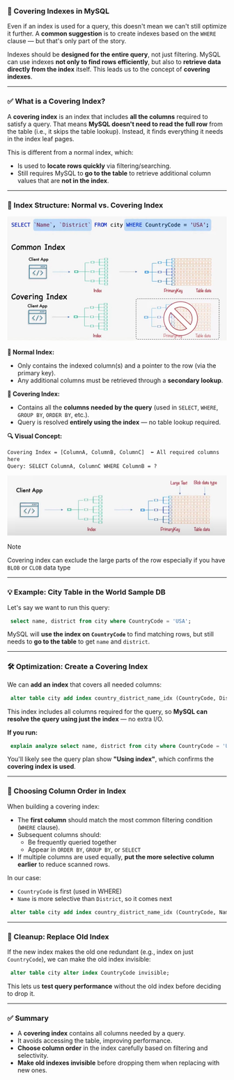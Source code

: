 ### 📌 Covering Indexes in MySQL

Even if an index is used for a query, this doesn't mean we can't still optimize it further. A **common suggestion** is to create indexes based on the `WHERE` clause — but that's only part of the story.

Indexes should be **designed for the entire query**, not just filtering. MySQL can use indexes **not only to find rows efficiently**, but also to **retrieve data directly from the index** itself. This leads us to the concept of **covering indexes**.

---

### ✅ What is a Covering Index?

A **covering index** is an index that includes **all the columns** required to satisfy a query. That means **MySQL doesn't need to read the full row** from the table (i.e., it skips the table lookup). Instead, it finds everything it needs in the index leaf pages.

This is different from a normal index, which:
- Is used to **locate rows quickly** via filtering/searching.
- Still requires MySQL to **go to the table** to retrieve additional column values that are **not in the index**.

---

### 📂 Index Structure: Normal vs. Covering Index

![ ✔ covering index vs common index](/sections/5-covering-index/imgs/1.jpg)


**🔹 Normal Index:**
- Only contains the indexed column(s) and a pointer to the row (via the primary key).
- Any additional columns must be retrieved through a **secondary lookup**.
  
**🔹 Covering Index:**
- Contains all the **columns needed by the query** (used in `SELECT`, `WHERE`, `GROUP BY`, `ORDER BY`, etc.).
- Query is resolved **entirely using the index** — no table lookup required.
  
**🔍 Visual Concept:**
```
Covering Index = [ColumnA, ColumnB, ColumnC]  ⬅ All required columns here
Query: SELECT ColumnA, ColumnC WHERE ColumnB = ?
```

![ ✔ covering index exclude large parts of the rows](/sections/5-covering-index/imgs/2.jpg)

> [!NOTE]
> Covering index can exclude the large parts of the row especially if you have `BLOB` or `CLOB` data type 

---

### 💡 Example: City Table in the World Sample DB

Let's say we want to run this query:

```sql
 select name, district from city where CountryCode = 'USA';
```

MySQL will **use the index on `CountryCode`** to find matching rows, but still needs to **go to the table** to get `name` and `district`.

---

### 🛠️ Optimization: Create a Covering Index

We can **add an index** that covers all needed columns:
```sql
 alter table city add index country_district_name_idx (CountryCode, District, Name);
 ```

This index includes all columns required for the query, so **MySQL can resolve the query using just the index** — no extra I/O.

**If you run:**
```sql
 explain analyze select name, district from city where CountryCode = 'USA';
```

You'll likely see the query plan show **"Using index"**, which confirms the **covering index is used**.

---

### 🧠 Choosing Column Order in Index

When building a covering index:
- The **first column** should match the most common filtering condition (`WHERE` clause).
- Subsequent columns should:
  - Be frequently queried together
  - Appear in `ORDER BY`, `GROUP BY`, or `SELECT`
- If multiple columns are used equally, **put the more selective column earlier** to reduce scanned rows.

In our case:
- `CountryCode` is first (used in WHERE)
- `Name` is more selective than `District`, so it comes next

```sql
 alter table city add index country_district_name_idx (CountryCode, Name, District);
```

---

### 🧪 Cleanup: Replace Old Index

If the new index makes the old one redundant (e.g., index on just `CountryCode`), we can make the old index invisible:

```sql
 alter table city alter index CountryCode invisible;
```
This lets us **test query performance** without the old index before deciding to drop it.

---

### ✅ Summary

- A **covering index** contains all columns needed by a query.
- It avoids accessing the table, improving performance.
- **Choose column order** in the index carefully based on filtering and selectivity.
- **Make old indexes invisible** before dropping them when replacing with new ones.
